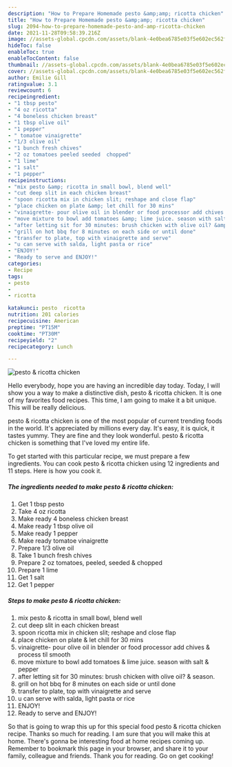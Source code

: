 ```yaml
---
description: "How to Prepare Homemade pesto &amp;amp; ricotta chicken"
title: "How to Prepare Homemade pesto &amp;amp; ricotta chicken"
slug: 2094-how-to-prepare-homemade-pesto-and-amp-ricotta-chicken
date: 2021-11-28T09:58:39.216Z
image: //assets-global.cpcdn.com/assets/blank-4e0bea6785e03f5e602ec562f230caae08da540cada707380b4fe1bbebba43da.png
hideToc: false
enableToc: true
enableTocContent: false
thumbnail: //assets-global.cpcdn.com/assets/blank-4e0bea6785e03f5e602ec562f230caae08da540cada707380b4fe1bbebba43da.png
cover: //assets-global.cpcdn.com/assets/blank-4e0bea6785e03f5e602ec562f230caae08da540cada707380b4fe1bbebba43da.png
author: Emilie Gill
ratingvalue: 3.1
reviewcount: 6
recipeingredient:
- "1 tbsp pesto"
- "4 oz ricotta"
- "4 boneless chicken breast"
- "1 tbsp olive oil"
- "1 pepper"
- " tomatoe vinaigrette"
- "1/3 olive oil"
- "1 bunch fresh chives"
- "2 oz tomatoes peeled seeded  chopped"
- "1 lime"
- "1 salt"
- "1 pepper"
recipeinstructions:
- "mix pesto &amp; ricotta in small bowl, blend well"
- "cut deep slit in each chicken breast"
- "spoon ricotta mix in chicken slit; reshape and close flap"
- "place chicken on plate &amp; let chill for 30 mins"
- "vinaigrette- pour olive oil in blender or food processor add chives &amp; process til smooth"
- "move mixture to bowl add tomatoes &amp; lime juice. season with salt &amp; pepper"
- "after letting sit for 30 minutes: brush chicken with olive oil? &amp; season."
- "grill on hot bbq for 8 minutes on each side or until done"
- "transfer to plate, top with vinaigrette and serve"
- "u can serve with salda, light pasta or rice"
- "ENJOY!"
- "Ready to serve and ENJOY!"
categories:
- Recipe
tags:
- pesto
- 
- ricotta

katakunci: pesto  ricotta 
nutrition: 201 calories
recipecuisine: American
preptime: "PT15M"
cooktime: "PT30M"
recipeyield: "2"
recipecategory: Lunch

---
```



![pesto &amp; ricotta chicken](//assets-global.cpcdn.com/assets/blank-4e0bea6785e03f5e602ec562f230caae08da540cada707380b4fe1bbebba43da.png)

Hello everybody, hope you are having an incredible day today. Today, I will show you a way to make a distinctive dish, pesto &amp; ricotta chicken. It is one of my favorites food recipes. This time, I am going to make it a bit unique. This will be really delicious.

pesto &amp; ricotta chicken is one of the most popular of current trending foods in the world. It's appreciated by millions every day. It's easy, it is quick, it tastes yummy. They are fine and they look wonderful. pesto &amp; ricotta chicken is something that I've loved my entire life.




To get started with this particular recipe, we must prepare a few ingredients. You can cook pesto &amp; ricotta chicken using 12 ingredients and 11 steps. Here is how you cook it.

<!--inarticleads1-->

##### The ingredients needed to make pesto &amp; ricotta chicken:

1. Get 1 tbsp pesto
1. Take 4 oz ricotta
1. Make ready 4 boneless chicken breast
1. Make ready 1 tbsp olive oil
1. Make ready 1 pepper
1. Make ready  tomatoe vinaigrette
1. Prepare 1/3 olive oil
1. Take 1 bunch fresh chives
1. Prepare 2 oz tomatoes, peeled, seeded &amp; chopped
1. Prepare 1 lime
1. Get 1 salt
1. Get 1 pepper




<!--inarticleads2-->

##### Steps to make pesto &amp; ricotta chicken:

1. mix pesto &amp; ricotta in small bowl, blend well
1. cut deep slit in each chicken breast
1. spoon ricotta mix in chicken slit; reshape and close flap
1. place chicken on plate &amp; let chill for 30 mins
1. vinaigrette- pour olive oil in blender or food processor add chives &amp; process til smooth
1. move mixture to bowl add tomatoes &amp; lime juice. season with salt &amp; pepper
1. after letting sit for 30 minutes: brush chicken with olive oil? &amp; season.
1. grill on hot bbq for 8 minutes on each side or until done
1. transfer to plate, top with vinaigrette and serve
1. u can serve with salda, light pasta or rice
1. ENJOY!
1. Ready to serve and ENJOY!



So that is going to wrap this up for this special food pesto &amp; ricotta chicken recipe. Thanks so much for reading. I am sure that you will make this at home. There's gonna be interesting food at home recipes coming up. Remember to bookmark this page in your browser, and share it to your family, colleague and friends. Thank you for reading. Go on get cooking!
